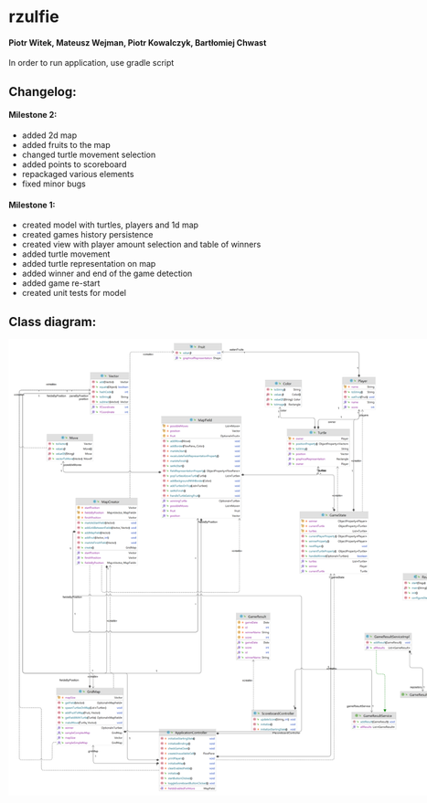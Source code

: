 # rzulfie

#### Piotr Witek, Mateusz Wejman, Piotr Kowalczyk, Bartłomiej Chwast

In order to run application, use gradle script

## Changelog:
#### Milestone 2:
* added 2d map
* added fruits to the map
* changed turtle movement selection
* added points to scoreboard
* repackaged various elements
* fixed minor bugs

#### Milestone 1:
* created model with turtles, players and 1d map
* created games history persistence
* created view with player amount selection and table of winners
* added turtle movement
* added turtle representation on map
* added winner and end of the game detection
* added game re-start
* created unit tests for model

## Class diagram:
<div align="center"> <img style="max-width: 800px" src="misc/diagram.png" alt="diagram"></div>